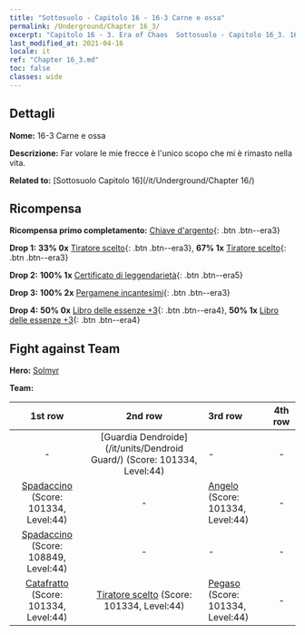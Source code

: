 ```yaml
---
title: "Sottosuolo - Capitolo 16 - 16-3 Carne e ossa"
permalink: /Underground/Chapter 16_3/
excerpt: "Capitolo 16 - 3. Era of Chaos  Sottosuolo - Capitolo 16_3. 16-3 Carne e ossa"
last_modified_at: 2021-04-16
locale: it
ref: "Chapter 16_3.md"
toc: false
classes: wide
---
```


## Dettagli

 **Nome:** 16-3 Carne e ossa

 **Descrizione:** Far volare le mie frecce è l'unico scopo che mi è rimasto nella vita.

 **Related to:** [Sottosuolo Capitolo 16](/it/Underground/Chapter 16/)

## Ricompensa

 **Ricompensa primo completamento:** [Chiave d'argento](/it/Items/con_693/){: .btn .btn--era3}

 **Drop 1:** **33% 0x** [Tiratore scelto](/it/Items/unt_191/){: .btn .btn--era3}, **67% 1x** [Tiratore scelto](/it/Items/unt_191/){: .btn .btn--era3}

 **Drop 2:** **100% 1x** [Certificato di leggendarietà](/it/Items/mat_67/){: .btn .btn--era5}

 **Drop 3:** **100% 2x** [Pergamene incantesimi](/it/Items/con_694/){: .btn .btn--era3}

 **Drop 4:** **50% 0x** [Libro delle essenze +3](/it/Items/mat_60/){: .btn .btn--era4}, **50% 1x** [Libro delle essenze +3](/it/Items/mat_60/){: .btn .btn--era4}


## Fight against Team
 **Hero:** [Solmyr](/it/heroes/Solmyr/)

 **Team:**


  | 1st row | 2nd row | 3rd row | 4th row |
  |:----:|:----:|:----|:----:|
  | - | [Guardia Dendroide](/it/units/Dendroid Guard/) (Score: 101334, Level:44)  | - | - |
  | [Spadaccino](/it/units/Swordsman/) (Score: 101334, Level:44)  | - | [Angelo](/it/units/Angel/) (Score: 101334, Level:44)  | - |
  | [Spadaccino](/it/units/Swordsman/) (Score: 108849, Level:44)  | - | - | - |
  | [Catafratto](/it/units/Cavalier/) (Score: 101334, Level:44)  | [Tiratore scelto](/it/units/Marksman/) (Score: 101334, Level:44)  | [Pegaso](/it/units/Pegasus/) (Score: 101334, Level:44)  | - |


